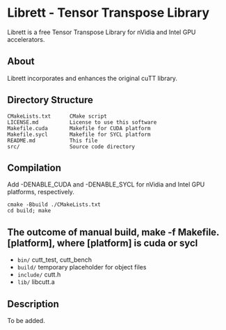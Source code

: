 # Librett - Tensor Transpose Library

Librett is a free Tensor Transpose Library for nVidia and Intel GPU accelerators.

## About

Librett incorporates and enhances the original cuTT library.

## Directory Structure
```
CMakeLists.txt      CMake script
LICENSE.md          License to use this software
Makefile.cuda       Makefile for CUDA platform
Makefile.sycl       Makefile for SYCL platform
README.md           This file
src/                Source code directory
```

## Compilation
Add -DENABLE_CUDA and -DENABLE_SYCL for nVidia and Intel GPU platforms, respectively.
```
cmake -Bbuild ./CMakeLists.txt
cd build; make
```

## The outcome of manual build, make -f Makefile.[platform], where [platform] is cuda or sycl

* `bin/`     cutt_test, cutt_bench
* `build/`   temporary placeholder for object files
* `include/` cutt.h
* `lib/`     libcutt.a

## Description

To be added.
